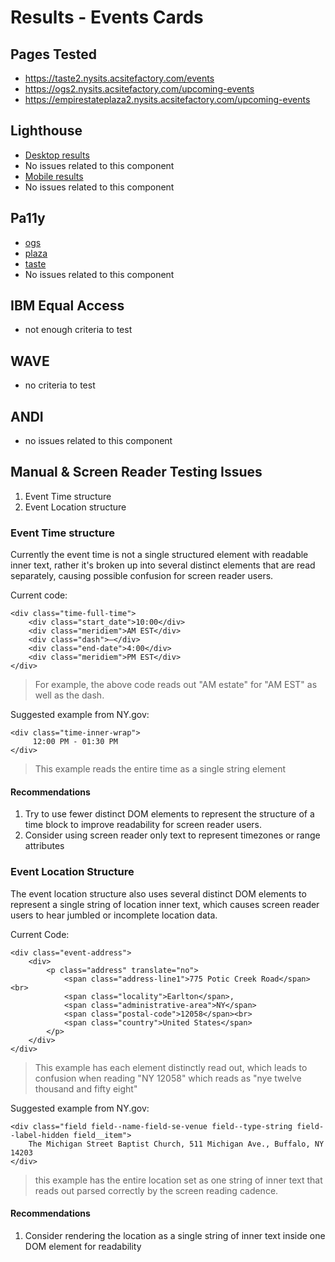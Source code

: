 # Results - Events Cards

## Pages Tested
- https://taste2.nysits.acsitefactory.com/events
- https://ogs2.nysits.acsitefactory.com/upcoming-events
- https://empirestateplaza2.nysits.acsitefactory.com/upcoming-events

## Lighthouse
- [Desktop results](/audit_results/ACSF/event-cards/lighthouse/desktop/)
- No issues related to this component
- [Mobile results](/audit_results/ACSF/event-cards/lighthouse/mobile/)
- No issues related to this component

## Pa11y
- [ogs](/audit_results/ACSF/event-cards/pa11y/ogs/)
- [plaza](/audit_results/ACSF/event-cards/pa11y/plaza/)
- [taste](/audit_results/ACSF/event-cards/pa11y/taste/)
- No issues related to this component

## IBM Equal Access
- not enough criteria to test

## WAVE
- no criteria to test

## ANDI
- no issues related to this component

## Manual & Screen Reader Testing Issues
1. Event Time structure
2. Event Location structure 

### Event Time structure
Currently the event time is not a single structured element with readable inner text, rather it's broken up into several distinct elements that are read separately, causing possible confusion for screen reader users.

Current code:
```
<div class="time-full-time">
    <div class="start_date">10:00</div>
    <div class="meridiem">AM EST</div>
    <div class="dash">—</div>
    <div class="end-date">4:00</div>
    <div class="meridiem">PM EST</div>
</div>
```
> For example, the above code reads out "AM estate" for "AM EST" as well as the dash.

Suggested example from NY.gov:
```
<div class="time-inner-wrap">
     12:00 PM - 01:30 PM
</div>
```
> This example reads the entire time as a single string element

#### Recommendations
1. Try to use fewer distinct DOM elements to represent the structure of a time block to improve readability for screen reader users.
2. Consider using screen reader only text to represent timezones or range attributes

### Event Location Structure
The event location structure also uses several distinct DOM elements to represent a single string of location inner text, which causes screen reader users to hear jumbled or incomplete location data. 

Current Code:
```
<div class="event-address">
    <div>
        <p class="address" translate="no">
            <span class="address-line1">775 Potic Creek Road</span><br>
            <span class="locality">Earlton</span>, 
            <span class="administrative-area">NY</span> 
            <span class="postal-code">12058</span><br>
            <span class="country">United States</span>
        </p>
    </div>
</div>
```
> This example has each element distinctly read out, which leads to confusion when reading "NY 12058" which reads as "nye twelve thousand and fifty eight" 

Suggested example from NY.gov:
```
<div class="field field--name-field-se-venue field--type-string field--label-hidden field__item">
    The Michigan Street Baptist Church, 511 Michigan Ave., Buffalo, NY 14203
</div>
```
> this example has the entire location set as one string of inner text that reads out parsed correctly by the screen reading cadence. 

#### Recommendations
1. Consider rendering the location as a single string of inner text inside one DOM element for readability